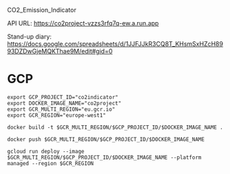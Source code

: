 CO2_Emission_Indicator

API URL: https://co2project-vzzs3rfq7q-ew.a.run.app

Stand-up diary: https://docs.google.com/spreadsheets/d/1JJFJJkR3CQ8T_KHsmSxHZcH8993DZDwGjeMQKThae9M/edit#gid=0

# GCP
```
export GCP_PROJECT_ID="co2indicator"
export DOCKER_IMAGE_NAME="co2project"
export GCR_MULTI_REGION="eu.gcr.io"
export GCR_REGION="europe-west1"

docker build -t $GCR_MULTI_REGION/$GCP_PROJECT_ID/$DOCKER_IMAGE_NAME .

docker push $GCR_MULTI_REGION/$GCP_PROJECT_ID/$DOCKER_IMAGE_NAME

gcloud run deploy --image $GCR_MULTI_REGION/$GCP_PROJECT_ID/$DOCKER_IMAGE_NAME --platform managed --region $GCR_REGION
```
